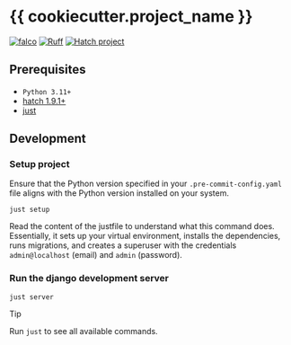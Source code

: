 # {{ cookiecutter.project_name }}

[![falco](https://img.shields.io/badge/built%20with-falco-success)](https://github.com/Tobi-De/falco)
[![Ruff](https://img.shields.io/endpoint?url=https://raw.githubusercontent.com/astral-sh/ruff/main/assets/badge/v2.json)](https://github.com/astral-sh/ruff)
[![Hatch project](https://img.shields.io/badge/%F0%9F%A5%9A-Hatch-4051b5.svg)](https://github.com/pypa/hatch)

## Prerequisites

- `Python 3.11+`
- [hatch 1.9.1+](https://hatch.pypa.io/latest/)
- [just](https://github.com/casey/just)

## Development

### Setup project

Ensure that the Python version specified in your `.pre-commit-config.yaml` file aligns with the Python version installed on your system.

```shell
just setup
```
Read the content of the justfile to understand what this command does. Essentially, it sets up your virtual environment, 
installs the dependencies, runs migrations, and creates a superuser with the credentials `admin@localhost` (email) and `admin` (password).

### Run the django development server

```shell
just server
```

> [!TIP]
> Run `just` to see all available commands.
